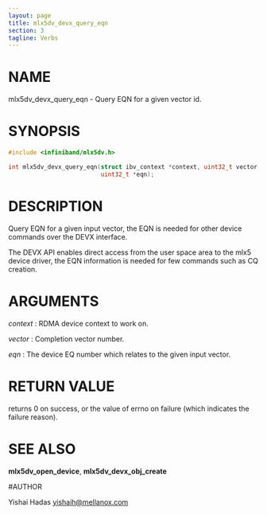 ```yaml
---
layout: page
title: mlx5dv_devx_query_eqn
section: 3
tagline: Verbs
---
```


# NAME

mlx5dv_devx_query_eqn -  Query EQN for a given vector id.

# SYNOPSIS

```c
#include <infiniband/mlx5dv.h>

int mlx5dv_devx_query_eqn(struct ibv_context *context, uint32_t vector,
                          uint32_t *eqn);
```

# DESCRIPTION

Query EQN for a given input vector, the EQN is needed for other device commands over the DEVX interface.

The DEVX API enables direct access from the user space area to the mlx5 device
driver, the EQN information is needed for few commands such as CQ creation.


# ARGUMENTS
*context*
:	RDMA device context to work on.

*vector*
:	Completion vector number.

*eqn*
:	The device EQ number which relates to the given input vector.

# RETURN VALUE

returns 0 on success, or the value of errno on failure (which indicates the failure reason).

# SEE ALSO

**mlx5dv_open_device**, **mlx5dv_devx_obj_create**

#AUTHOR

Yishai Hadas  <yishaih@mellanox.com>
